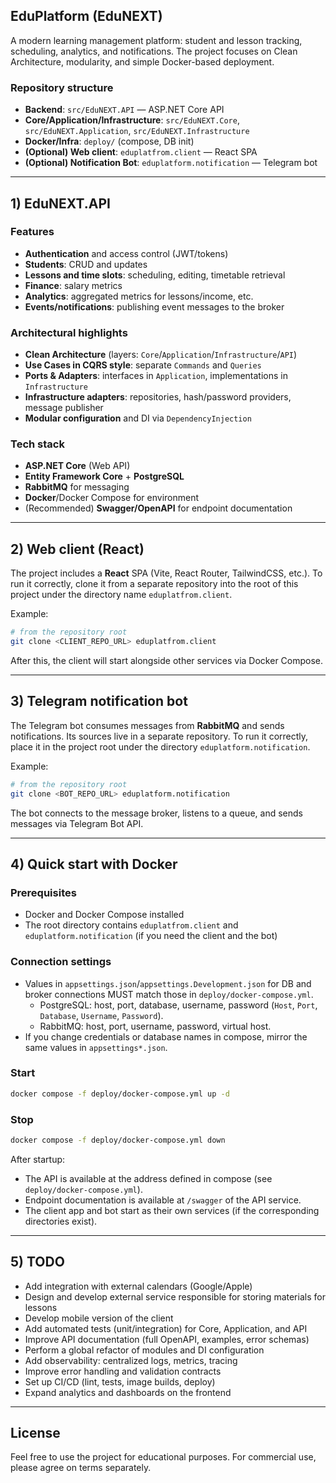 ## EduPlatform (EduNEXT)

A modern learning management platform: student and lesson tracking, scheduling, analytics, and notifications. The project focuses on Clean Architecture, modularity, and simple Docker-based deployment.

### Repository structure
- **Backend**: `src/EduNEXT.API` — ASP.NET Core API
- **Core/Application/Infrastructure**: `src/EduNEXT.Core`, `src/EduNEXT.Application`, `src/EduNEXT.Infrastructure`
- **Docker/Infra**: `deploy/` (compose, DB init)
- **(Optional) Web client**: `eduplatfrom.client` — React SPA
- **(Optional) Notification Bot**: `eduplatform.notification` — Telegram bot

---

## 1) EduNEXT.API

### Features
- **Authentication** and access control (JWT/tokens)
- **Students**: CRUD and updates
- **Lessons and time slots**: scheduling, editing, timetable retrieval
- **Finance**: salary metrics
- **Analytics**: aggregated metrics for lessons/income, etc.
- **Events/notifications**: publishing event messages to the broker

### Architectural highlights
- **Clean Architecture** (layers: `Core`/`Application`/`Infrastructure`/`API`)
- **Use Cases in CQRS style**: separate `Commands` and `Queries`
- **Ports & Adapters**: interfaces in `Application`, implementations in `Infrastructure`
- **Infrastructure adapters**: repositories, hash/password providers, message publisher
- **Modular configuration** and DI via `DependencyInjection`

### Tech stack
- **ASP.NET Core** (Web API)
- **Entity Framework Core** + **PostgreSQL**
- **RabbitMQ** for messaging
- **Docker**/Docker Compose for environment
- (Recommended) **Swagger/OpenAPI** for endpoint documentation

---

## 2) Web client (React)

The project includes a **React** SPA (Vite, React Router, TailwindCSS, etc.). To run it correctly, clone it from a separate repository into the root of this project under the directory name `eduplatfrom.client`.

Example:

```bash
# from the repository root
git clone <CLIENT_REPO_URL> eduplatfrom.client
```

After this, the client will start alongside other services via Docker Compose.

---

## 3) Telegram notification bot

The Telegram bot consumes messages from **RabbitMQ** and sends notifications. Its sources live in a separate repository. To run it correctly, place it in the project root under the directory `eduplatform.notification`.

Example:

```bash
# from the repository root
git clone <BOT_REPO_URL> eduplatform.notification
```

The bot connects to the message broker, listens to a queue, and sends messages via Telegram Bot API.

---

## 4) Quick start with Docker

### Prerequisites
- Docker and Docker Compose installed
- The root directory contains `eduplatfrom.client` and `eduplatform.notification` (if you need the client and the bot)

### Connection settings
- Values in `appsettings.json`/`appsettings.Development.json` for DB and broker connections MUST match those in `deploy/docker-compose.yml`.
  - PostgreSQL: host, port, database, username, password (`Host`, `Port`, `Database`, `Username`, `Password`).
  - RabbitMQ: host, port, username, password, virtual host.
- If you change credentials or database names in compose, mirror the same values in `appsettings*.json`.

### Start
```bash
docker compose -f deploy/docker-compose.yml up -d
```

### Stop
```bash
docker compose -f deploy/docker-compose.yml down
```

After startup:
- The API is available at the address defined in compose (see `deploy/docker-compose.yml`).
- Endpoint documentation is available at `/swagger` of the API service.
- The client app and bot start as their own services (if the corresponding directories exist).

---

## 5) TODO
- Add integration with external calendars (Google/Apple)
- Design and develop external service responsible for storing materials for lessons
- Develop mobile version of the client
- Add automated tests (unit/integration) for Core, Application, and API
- Improve API documentation (full OpenAPI, examples, error schemas)
- Perform a global refactor of modules and DI configuration
- Add observability: centralized logs, metrics, tracing
- Improve error handling and validation contracts
- Set up CI/CD (lint, tests, image builds, deploy)
- Expand analytics and dashboards on the frontend

---

## License
Feel free to use the project for educational purposes. For commercial use, please agree on terms separately.


